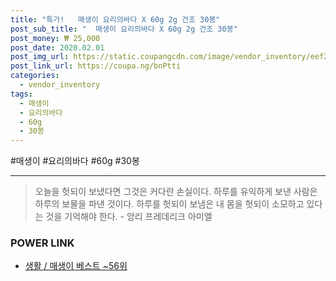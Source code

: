 ```yaml
--- 
title: "특가!   매생이 요리의바다 X 60g 2g 건조 30봉" 
post_sub_title: "  매생이 요리의바다 X 60g 2g 건조 30봉" 
post_money: ₩ 25,000 
post_date: 2020.02.01 
post_img_url: https://static.coupangcdn.com/image/vendor_inventory/eef2/73f9cf0a4e08bf0d7d7d10a8561855252d19ae115488926e07b1c041a53d.jpg 
post_link_url: https://coupa.ng/bnPtti 
categories: 
  - vendor_inventory 
tags: 
  - 매생이 
  - 요리의바다 
  - 60g 
  - 30봉 
--- 
```

  #매생이 #요리의바다 #60g #30봉 
<hr> 

> 오늘을 헛되이 보냈다면 그것은 커다란 손실이다. 하루를 유익하게 보낸 사람은 하루의 보물을 파낸 것이다. 하루를 헛되이 보냄은 내 몸을 헛되이 소모하고 있다는 것을 기억해야 한다. - 앙리 프레데리크 아미엘 


### POWER LINK

* <a href="https://blog.naver.com/santokki14/221792754509" target="_blank">생활 / 매생이 베스트 ~56위</a>
